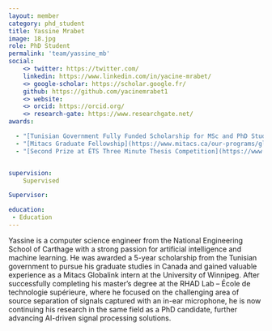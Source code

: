 ```yaml
---
layout: member
category: phd_student
title: Yassine Mrabet
image: 18.jpg
role: PhD Student
permalink: 'team/yassine_mb'
social:
    <> twitter: https://twitter.com/
    linkedin: https://www.linkedin.com/in/yacine-mrabet/
    <> google-scholar: https://scholar.google.fr/
    github: https://github.com/yacinemrabet1
    <> website:
    <> orcid: https://orcid.org/
    <> research-gate: https://www.researchgate.net/
awards:

  - "[Tunisian Government Fully Funded Scholarship for MSc and PhD Studies](http://www.mutan.org/mutan-bourses.php)"
  - "[Mitacs Graduate Fellowship](https://www.mitacs.ca/our-programs/globalink-graduate-fellowship-students-postdocs/)"
  - "[Second Prize at ÉTS Three Minute Thesis Competition](https://www.youtube.com/watch?v=VEF1xyBTV7Y&t=3s&ab_channel=ETSMTL-Enseignement)"


supervision:
    Supervised

Supervisor:

education:
 - Education
---
```


Yassine is a computer science engineer from the National Engineering School of Carthage with a strong passion for artificial intelligence and machine learning. He was awarded a 5-year scholarship from the Tunisian government to pursue his graduate studies in Canada and gained valuable experience as a Mitacs Globalink intern at the University of Winnipeg. After successfully completing his master’s degree at the RHAD Lab – École de technologie supérieure, where he focused on the challenging area of source separation of signals captured with an in-ear microphone, he is now continuing his research in the same field as a PhD candidate, further advancing AI-driven signal processing solutions.